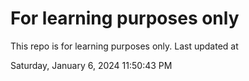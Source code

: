 # For learning purposes only
This repo is for learning purposes only.
Last updated at

Saturday, January 6, 2024 11:50:43 PM

